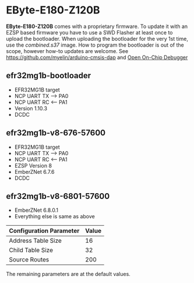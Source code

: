# EByte-E180-Z120B

**EByte-E180-Z120B** comes with a proprietary firmware. To update it with an EZSP based firmware you have to use a SWD Flasher at least once to upload the bootloader.
When uploading the bootloader for the very 1st time, use the _combined.s37_ image.
How to program the bootloader is out of the scope, however how-to updates are welcome. See https://github.com/myelin/arduino-cmsis-dap and [Open On-Chip Debugger](http://openocd.org/)


## efr32mg1b-bootloader
- EFR32MG1B target
- NCP UART TX --> PA0
- NCP UART RC <-- PA1
- Version 1.10.3
- DCDC

## efr32mg1b-v8-676-57600
- EFR32MG1B target
- NCP UART TX --> PA0
- NCP UART RC <-- PA1
- EZSP Version 8
- EmberZNet 6.7.6
- DCDC

## efr32mg1b-v8-6801-57600
- EmberZNet 6.8.0.1
- Everything else is same as above


Configuration Parameter | Value
----------------------- | ------
Address Table Size | 16
Child Table Size | 32
Source Routes | 200

The remaining parameters are at the default values.


